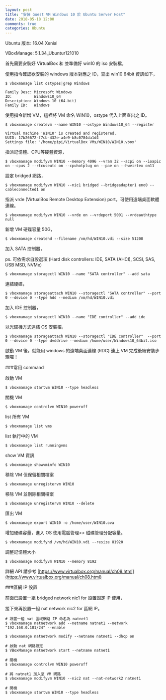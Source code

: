 ```yaml
---
layout: post
title: "安裝 Guest VM Windows 10 於 Ubuntu Server Host"
date: 2018-05-18 12:00
comments: true
categories: Ubuntu
---
```

Ubuntu 版本: 16.04 Xenial

VBoxManage: 5.1.34_Ubuntur121010

首先需要安裝好 VirtualBox 和 並準備好 win10 的 iso 安裝檔，

使用指令確認欲安裝的 windows 版本對應之 ID，查出 win10 64bit 資訊如下，

	$ vboxmanage list ostypes|grep Windows

	Family Desc: Microsoft Windows
	ID:          Windows10_64
	Description: Windows 10 (64-bit)
	Family ID:   Windows

使用指令新增 VM，這裡將 VM 命名 WIN10，ostype 代入上面查出之 ID。

	$ vboxmanage createvm --name WIN10 --ostype Windows10_64 --register

	Virtual machine 'WIN10' is created and registered.
	UUID: 17b26672-f7cb-432e-a4e9-b8c0784da1d4
	Settings file: '/home/pipi/VirtualBox VMs/WIN10/WIN10.vbox'

指派記憶體、CPU等硬體資源，

	$ vboxmanage modifyvm WIN10 --memory 4096 --vram 32 --acpi on --ioapic on --cpus 2 --rtcuseutc on --cpuhotplug on --pae on --hwvirtex on11

設定 bridged 網路，

	$ vboxmanage modifyvm WIN10 --nic1 bridged --bridgeadapter1 eno0 --cableconnected1 on

指派 vrde (VirtualBox Remote Desktop Extension) port，可使用遠端桌面軟體連線。

	$ vboxmanage modifyvm WIN10 --vrde on --vrdeport 5001 --vrdeauthtype null

新增 VM 硬碟容量 50G，

	$ vboxmanage createhd --filename /vm/hd/WIN10.vdi --size 51200

加入 SATA 控制器，

ps. 可依需求自設選項 (Hard disk controllers: IDE, SATA (AHCI), SCSI, SAS, USB MSD, NVMe)

	$ vboxmanage storagectl WIN10 --name "SATA controller" --add sata

連結硬碟，

	$ vboxmanage storageattach WIN10 --storagectl "SATA controller" --port 0 --device 0 --type hdd --medium /vm/hd/WIN10.vdi

加入 IDE 控制器，

	$ vboxmanage storagectl WIN10 --name "IDE controller" --add ide

以光碟機方式連結 OS 安裝檔，

	$ vboxmanage storageattach WIN10 --storagectl "IDE controller"  --port 0 --device 0 --type dvddrive --medium /home/user/Windows10_64bit.iso


啟動 VM 後，就能用 windows 的遠端桌面連線 (RDC) 連上 VM 完成後續安裝步驟囉！

###常用 command

啟動 VM

``$ vboxmanage startvm WIN10 --type headless``

關機 VM

``$ vboxmanage controlvm WIN10 poweroff``

list 所有 VM

``$ vboxmanage list vms``

list 執行中的 VM

``$ vboxmanage list runningvms``

show VM 資訊

``$ vboxmanage showvminfo WIN10``

移除 VM 但保留相關檔案

``$ vboxmanage unregistervm WIN10``

移除 VM 並刪除相關檔案

``$ vboxmanage unregistervm WIN10 --delete``

匯出 VM

``$ vboxmanage export WIN10 -o /home/user/WIN10.ova``

增加硬碟容量，進入 OS 使用電腦管理>> 磁碟管理分配容量。

``$ vboxmanage modifyhd /vm/hd/WIN10.vdi --resize 81920``

調整記憶體大小

``$ vboxmanage modifyvm WIN10 --memory 8192``


詳細 API 請參考 [https://www.virtualbox.org/manual/ch08.html](https://www.virtualbox.org/manual/ch08.html)

###區網 IP 設置

前面已設置一組 bridged network nic1 for 設置固定 IP 使用，

接下來再設置一組 nat network nic2 for 區網 IP。

	# 設置一組 nat 區域網路 IP 命名為 natnet1
	$ vboxmanage natnetwork add --netname natnet1 --network "192.168.0.101/24" --enable
	
	$ vboxmanage natnetwork modify --netname natnet1 --dhcp on
	
	# 啟動 nat 網路設定
	$ VBoxManage natnetwork start --netname natnet1
	
	# 關機
	$ vboxmanage controlvm WIN10 poweroff
	
	# 將 natnet1 加入至 VM 網路
	$ vboxmanage modifyvm WIN10 --nic2 nat --nat-network2 natnet1
	
	# 開機
	$ vboxmanage startvm WIN10 --type headless



